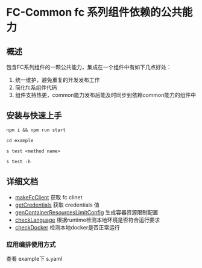 # FC-Common fc 系列组件依赖的公共能力

## 概述

包含FC系列组件的一颗公共能力，集成在一个组件中有如下几点好处：

1. 统一维护，避免重复的开发发布工作
2. 简化fc系组件代码
3. 组件支持热更，common能力发布后能及时同步到依赖common能力的组件中

## 安装与快速上手

````
npm i && npm run start

cd example

s test <method name>

s test -h
````

## 详细文档

- [makeFcClient](./docs/fc-common.md/#makeFcClient) 获取 fc clinet
- [getCredentials](./docs/fc-common.md/#getCredentials) 获取 credentials 值
- [genContainerResourcesLimitConfig](./docs/fc-common.md/#genContainerResourcesLimitConfig) 生成容器资源限制配置
- [checkLanguage](./docs/fc-common.md/#checkLanguage) 根据runtime检测本地环境是否符合运行要求
- [checkDocker](./docs/fc-common.md/#checkDocker) 检测本地docker是否正常运行

### 应用编排使用方式

查看 example下 s.yaml

